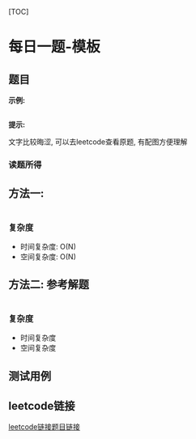 [TOC]

# 每日一题-模板

## 题目

**示例:**  
```java

```

**提示:**

文字比较晦涩, 可以去leetcode查看原题, 有配图方便理解

### 读题所得

## 方法一:
```java

```
### 复杂度
* 时间复杂度: O(N)
* 空间复杂度: O(N)

## 方法二: 参考解题
```java

```
### 复杂度
* 时间复杂度
* 空间复杂度

## 测试用例

## leetcode链接
[leetcode链接题目链接](https://leetcode-cn.com/problems//)  